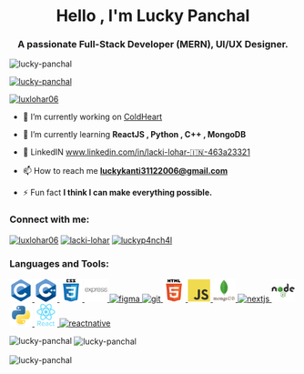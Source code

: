 <h1 align="center">Hello , I'm Lucky Panchal</h1>
<h3 align="center">A passionate Full-Stack Developer (MERN), UI/UX Designer.</h3>

<p align="left"> <img src="https://komarev.com/ghpvc/?username=lucky-panchal&label=Profile%20views&color=0e75b6&style=flat" alt="lucky-panchal" /> </p>

<p align="left"> <a href="https://github.com/ryo-ma/github-profile-trophy"><img src="https://github-profile-trophy.vercel.app/?username=lucky-panchal" alt="lucky-panchal" /></a> </p>

<p align="left"> <a href="https://twitter.com/luxlohar06" target="blank"><img src="https://img.shields.io/twitter/follow/luxlohar06?logo=twitter&style=for-the-badge" alt="luxlohar06" /></a> </p>

- 🔭 I’m currently working on [ColdHeart](https://github.com/lucky-panchal/Coffee-Project-Team.git)

- 🌱 I’m currently learning **ReactJS , Python , C++ , MongoDB**

- 📝 LinkedIN www.linkedin.com/in/lacki-lohar-🇮🇳-463a23321

- 📫 How to reach me **luckykanti31122006@gmail.com**

- ⚡ Fun fact **I think I can make everything possible.**

<h3 align="left">Connect with me:</h3>
<p align="left">
<a href="https://twitter.com/luxlohar06" target="blank"><img align="center" src="https://raw.githubusercontent.com/rahuldkjain/github-profile-readme-generator/master/src/images/icons/Social/twitter.svg" alt="luxlohar06" height="30" width="40" /></a>
<a href="https://linkedin.com/in/lacki-lohar" target="blank"><img align="center" src="https://raw.githubusercontent.com/rahuldkjain/github-profile-readme-generator/master/src/images/icons/Social/linked-in-alt.svg" alt="lacki-lohar" height="30" width="40" /></a>
<a href="https://instagram.com/luckyp4nch4l" target="blank"><img align="center" src="https://raw.githubusercontent.com/rahuldkjain/github-profile-readme-generator/master/src/images/icons/Social/instagram.svg" alt="luckyp4nch4l" height="30" width="40" /></a>
</p>

<h3 align="left">Languages and Tools:</h3>
<p align="left"> <a href="https://www.cprogramming.com/" target="_blank" rel="noreferrer"> <img src="https://raw.githubusercontent.com/devicons/devicon/master/icons/c/c-original.svg" alt="c" width="40" height="40"/> </a> <a href="https://www.w3schools.com/cpp/" target="_blank" rel="noreferrer"> <img src="https://raw.githubusercontent.com/devicons/devicon/master/icons/cplusplus/cplusplus-original.svg" alt="cplusplus" width="40" height="40"/> </a> <a href="https://www.w3schools.com/css/" target="_blank" rel="noreferrer"> <img src="https://raw.githubusercontent.com/devicons/devicon/master/icons/css3/css3-original-wordmark.svg" alt="css3" width="40" height="40"/> </a> <a href="https://expressjs.com" target="_blank" rel="noreferrer"> <img src="https://raw.githubusercontent.com/devicons/devicon/master/icons/express/express-original-wordmark.svg" alt="express" width="40" height="40"/> </a> <a href="https://www.figma.com/" target="_blank" rel="noreferrer"> <img src="https://www.vectorlogo.zone/logos/figma/figma-icon.svg" alt="figma" width="40" height="40"/> </a> <a href="https://git-scm.com/" target="_blank" rel="noreferrer"> <img src="https://www.vectorlogo.zone/logos/git-scm/git-scm-icon.svg" alt="git" width="40" height="40"/> </a> <a href="https://www.w3.org/html/" target="_blank" rel="noreferrer"> <img src="https://raw.githubusercontent.com/devicons/devicon/master/icons/html5/html5-original-wordmark.svg" alt="html5" width="40" height="40"/> </a> <a href="https://developer.mozilla.org/en-US/docs/Web/JavaScript" target="_blank" rel="noreferrer"> <img src="https://raw.githubusercontent.com/devicons/devicon/master/icons/javascript/javascript-original.svg" alt="javascript" width="40" height="40"/> </a> <a href="https://www.mongodb.com/" target="_blank" rel="noreferrer"> <img src="https://raw.githubusercontent.com/devicons/devicon/master/icons/mongodb/mongodb-original-wordmark.svg" alt="mongodb" width="40" height="40"/> </a> <a href="https://nextjs.org/" target="_blank" rel="noreferrer"> <img src="https://cdn.worldvectorlogo.com/logos/nextjs-2.svg" alt="nextjs" width="40" height="40"/> </a> <a href="https://nodejs.org" target="_blank" rel="noreferrer"> <img src="https://raw.githubusercontent.com/devicons/devicon/master/icons/nodejs/nodejs-original-wordmark.svg" alt="nodejs" width="40" height="40"/> </a> <a href="https://www.python.org" target="_blank" rel="noreferrer"> <img src="https://raw.githubusercontent.com/devicons/devicon/master/icons/python/python-original.svg" alt="python" width="40" height="40"/> </a> <a href="https://reactjs.org/" target="_blank" rel="noreferrer"> <img src="https://raw.githubusercontent.com/devicons/devicon/master/icons/react/react-original-wordmark.svg" alt="react" width="40" height="40"/> </a> <a href="https://reactnative.dev/" target="_blank" rel="noreferrer"> <img src="https://reactnative.dev/img/header_logo.svg" alt="reactnative" width="40" height="40"/> </a> </p>

<p><img align="left" src="https://github-readme-stats.vercel.app/api/top-langs?username=lucky-panchal&show_icons=true&locale=en&layout=compact" alt="lucky-panchal" /></p>

<p>&nbsp;<img align="center" src="https://github-readme-stats.vercel.app/api?username=lucky-panchal&show_icons=true&locale=en" alt="lucky-panchal" /></p>

<p><img align="center" src="https://github-readme-streak-stats.herokuapp.com/?user=lucky-panchal&" alt="lucky-panchal" /></p>
